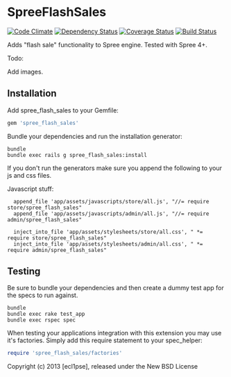 SpreeFlashSales
===============

[![Code Climate](https://codeclimate.com/github/ecl1pse/spree_flash_sales.png)](https://codeclimate.com/github/ecl1pse/spree_flash_sales)
[![Dependency Status](https://gemnasium.com/ecl1pse/spree_flash_sales.png)](https://gemnasium.com/ecl1pse/spree_flash_sales)
[![Coverage Status](https://coveralls.io/repos/ecl1pse/spree_flash_sales/badge.png)](https://coveralls.io/r/ecl1pse/spree_flash_sales)
[![Build Status](https://travis-ci.org/ecl1pse/spree_flash_sales.png?branch=master)](https://travis-ci.org/ecl1pse/spree_flash_sales)

Adds "flash sale" functionality to Spree engine. Tested with Spree 4+. 

Todo: 

Add images.

Installation
------------

Add spree_flash_sales to your Gemfile:

```ruby
gem 'spree_flash_sales'
```

Bundle your dependencies and run the installation generator:

```shell
bundle
bundle exec rails g spree_flash_sales:install
```

If you don't run the generators make sure you append the following to your js and css files.

Javascript stuff:

```
  append_file 'app/assets/javascripts/store/all.js', "//= require store/spree_flash_sales"
  append_file 'app/assets/javascripts/admin/all.js', "//= require admin/spree_flash_sales"
```

```
  inject_into_file 'app/assets/stylesheets/store/all.css', " *= require store/spree_flash_sales"
  inject_into_file 'app/assets/stylesheets/admin/all.css', " *= require admin/spree_flash_sales"
```

Testing
-------

Be sure to bundle your dependencies and then create a dummy test app for the specs to run against.

```shell
bundle
bundle exec rake test_app
bundle exec rspec spec
```

When testing your applications integration with this extension you may use it's factories.
Simply add this require statement to your spec_helper:

```ruby
require 'spree_flash_sales/factories'
```

Copyright (c) 2013 [ecl1pse], released under the New BSD License

